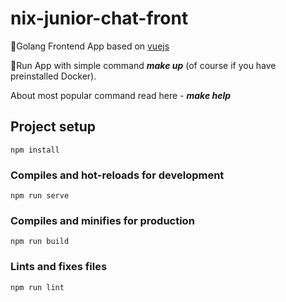# nix-junior-chat-front

🍕Golang Frontend App based on [vuejs](https://cli.vuejs.org/)

🔋Run App with simple command **_make up_** (of course if you have preinstalled Docker).

About most popular command read here - **_make help_**

## Project setup
```
npm install
```

### Compiles and hot-reloads for development
```
npm run serve
```

### Compiles and minifies for production
```
npm run build
```

### Lints and fixes files
```
npm run lint
```
